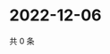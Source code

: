 # 2022-12-06

共 0 条

<!-- BEGIN WEIBO -->
<!-- 最后更新时间 Tue Dec 06 2022 14:06:46 GMT+0800 (China Standard Time) -->

<!-- END WEIBO -->
